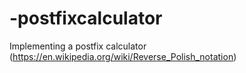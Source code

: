 # -postfixcalculator
Implementing a postfix calculator (https://en.wikipedia.org/wiki/Reverse_Polish_notation)
